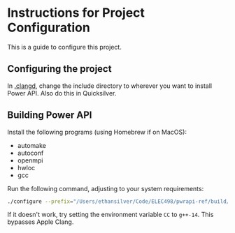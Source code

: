 # Instructions for Project Configuration

This is a guide to configure this project.
## Configuring the project

In [.clangd](./.clangd), change the include directory to wherever you want to install Power API. Also do this in Quicksilver.

## Building Power API

Install the following programs (using Homebrew if on MacOS):
- automake
- autoconf
- openmpi
- hwloc
- gcc

Run the following command, adjusting to your system requirements:

```bash
./configure --prefix="/Users/ethansilver/Code/ELEC498/pwrapi-ref/build/install" --with-hwloc="/usr/local/Cellar/hwloc/2.11.2" --with-mpi --enable-debug
```

If it doesn't work, try setting the environment variable `CC` to `g++-14`. This bypasses Apple Clang.
